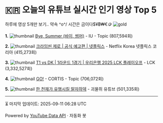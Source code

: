 # 🇰🇷 오늘의 유튜브 실시간 인기 영상 Top 5

하루에 영상 5개만 보기.. 약속 \^o^/ 
시간은 금이다$¥฿₩€🪙
![gold](https://media.tenor.com/your-gif-id.gif)


**1.** ![thumbnail](https://i.ytimg.com/vi/AlNEtjBX1wU/default.jpg)
[Bye, Summer (바이, 썸머)](https://youtube.com/watch?v=AlNEtjBX1wU) - IU - Topic (807,594회)

**2.** ![thumbnail](https://i.ytimg.com/vi/14C4mU2KLIQ/default.jpg)
[크라임씬 제로 | 공식 예고편 | 넷플릭스](https://youtube.com/watch?v=14C4mU2KLIQ) - Netflix Korea 넷플릭스 코리아 (415,273회)

**3.** ![thumbnail](https://i.ytimg.com/vi/zvursCcwrEQ/default.jpg)
[T1 vs DK | 1라운드 1경기 | 우리은행 2025 LCK 플레이오프](https://youtube.com/watch?v=zvursCcwrEQ) - LCK (3,332,527회)

**4.** ![thumbnail](https://i.ytimg.com/vi/7wJsfALKRR8/default.jpg)
[GO!](https://youtube.com/watch?v=7wJsfALKRR8) - CORTIS - Topic (706,072회)

**5.** ![thumbnail](https://i.ytimg.com/vi/1Q7G3ZnDD8I/default.jpg)
[한 천재가 유행시킬 말자하덱](https://youtube.com/watch?v=1Q7G3ZnDD8I) - 괴물쥐 유튜브 (501,335회)


---
⏳ 마지막 업데이트: 2025-09-11 06:28 UTC

Powered by [YouTube Data API](https://developers.google.com/youtube/v3/docs/videos/list) · 자동화 봇